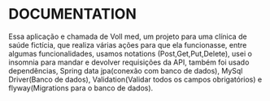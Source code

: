 # DOCUMENTATION
Essa aplicação e chamada de Voll med, um projeto para uma clínica de saúde fictícia, que realiza várias ações para que ela funcionasse, entre algumas funcionalidades, usamos notations (Post,Get,Put,Delete), usei o insomnia para mandar e devolver requisições da API, também foi usado dependências, Spring data jpa(conexão com banco de dados), MySql Driver(Banco de dados), Validation(Validar todos os campos obrigatórios) e flyway(Migrations para o banco de dados).
